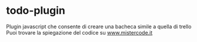 # todo-plugin
Plugin javascript che consente di creare una bacheca simile a quella di trello
Puoi trovare la spiegazione del codice su www.mistercode.it
